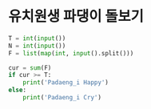 # 유치원생 파댕이 돌보기

```python
T = int(input())
N = int(input())
F = list(map(int, input().split()))

cur = sum(F)
if cur >= T:
    print('Padaeng_i Happy')
else:
    print('Padaeng_i Cry')
```
